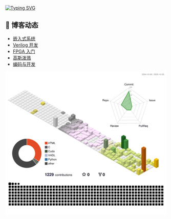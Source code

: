 [![Typing SVG](https://readme-typing-svg.demolab.com?font=Ma+Shan+Zheng&size=40&duration=2998&pause=1000&color=47A042&center=true&vCenter=true&repeat=false&width=800&lines=%E8%BD%BB%E6%9D%BE%E5%8D%B3%E5%8D%95%E7%BA%AF%EF%BC%8C%E9%80%9F%E6%88%90%E5%8D%B3%E7%B2%BE%E5%87%86)](https://git.io/typing-svg)

## 📕 博客动态
<!-- BLOG-POST-LIST:START -->
- [嵌入式系统](https://hatrix.site/posts/%E5%B5%8C%E5%85%A5%E5%BC%8F%E7%B3%BB%E7%BB%9F/)
- [Verilog 开发](https://hatrix.site/posts/Verilog%E5%BC%80%E5%8F%91/)
- [FPGA 入门](https://hatrix.site/posts/FPGA%E5%85%A5%E9%97%A8/)
- [高斯泼溅](https://hatrix.site/posts/%E9%AB%98%E6%96%AF%E6%B3%BC%E6%BA%85/)
- [编码与开发](https://hatrix.site/posts/%E7%BC%96%E7%A0%81%E4%B8%8E%E5%BC%80%E5%8F%91/)
<!-- BLOG-POST-LIST:END -->

![](profile-3d-contrib/profile-season-animate.svg)
<picture>
  <source media="(prefers-color-scheme: dark)" srcset="https://raw.githubusercontent.com/SparkyXXX/SparkyXXX/output/github-contribution-grid-snake-dark.svg">
  <source media="(prefers-color-scheme: light)" srcset="https://raw.githubusercontent.com/SparkyXXX/SparkyXXX/output/github-contribution-grid-snake.svg">
  <img alt="github contribution grid snake animation" src="https://raw.githubusercontent.com/Peter-JXL/Peter-JXL/output/github-contribution-grid-snake.svg">
</picture>
